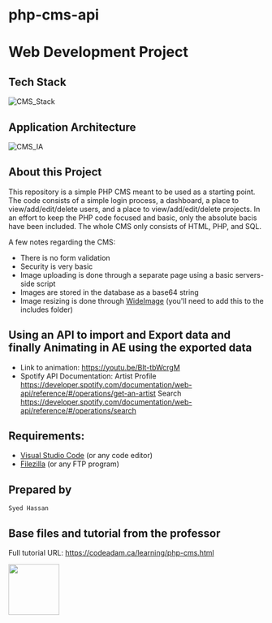 # php-cms-api

# Web Development Project

## Tech Stack
![CMS_Stack](https://github.com/saiyedgh/php-cms/assets/87451165/2738d424-0bd9-4ea6-ac67-226b293f0edb)

## Application Architecture
![CMS_IA](https://github.com/saiyedgh/php-cms/assets/87451165/a42e117c-7af8-439d-bbb6-a7a2400ad438)

## About this Project

This repository is a simple PHP CMS meant to be used as a starting point. The code consists of a simple login process, a dashboard, a place to view/add/edit/delete users, and a place to view/add/edit/delete projects. In an effort to keep the PHP code focused and basic, only the absolute bacis have been included. The whole CMS only consists of HTML, PHP, and SQL.

A few notes regarding the CMS:

- There is no form validation
- Security is very basic
- Image uploading is done through a separate page using a basic servers-side script
- Images are stored in the database as a base64 string
- Image resizing is done through [WideImage](http://wideimage.sourceforge.net/) (you'll need to add this to the includes folder)

## Using an API to import and Export data and finally Animating in AE using the exported data

- Link to animation: https://youtu.be/Blt-tbWcrgM
- Spotify API Documentation:
  Artist Profile
  https://developer.spotify.com/documentation/web-api/reference/#/operations/get-an-artist
  Search
  https://developer.spotify.com/documentation/web-api/reference/#/operations/search


## Requirements:

- [Visual Studio Code](https://code.visualstudio.com/) (or any code editor)
- [Filezilla](https://filezilla-project.org/) (or any FTP program)

## Prepared by

    Syed Hassan

## Base files and tutorial from the professor

Full tutorial URL: https://codeadam.ca/learning/php-cms.html

<a href="https://codeadam.ca">
<img src="https://codeadam.ca/images/code-block.png" width="100">
</a>
